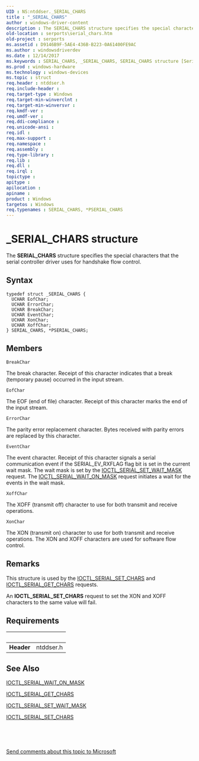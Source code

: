 ```yaml
---
UID : NS:ntddser._SERIAL_CHARS
title : "_SERIAL_CHARS"
author : windows-driver-content
description : The SERIAL_CHARS structure specifies the special characters that the serial controller driver uses for handshake flow control.
old-location : serports\serial_chars.htm
old-project : serports
ms.assetid : D9146B9F-5AE4-436B-B223-0A61400FE9AC
ms.author : windowsdriverdev
ms.date : 12/14/2017
ms.keywords : SERIAL_CHARS, _SERIAL_CHARS, SERIAL_CHARS structure [Serial Ports], ntddser/PSERIAL_CHARS, PSERIAL_CHARS, ntddser/SERIAL_CHARS, serports.serial_chars, *PSERIAL_CHARS, PSERIAL_CHARS structure pointer [Serial Ports]
ms.prod : windows-hardware
ms.technology : windows-devices
ms.topic : struct
req.header : ntddser.h
req.include-header : 
req.target-type : Windows
req.target-min-winverclnt : 
req.target-min-winversvr : 
req.kmdf-ver : 
req.umdf-ver : 
req.ddi-compliance : 
req.unicode-ansi : 
req.idl : 
req.max-support : 
req.namespace : 
req.assembly : 
req.type-library : 
req.lib : 
req.dll : 
req.irql : 
topictype : 
apitype : 
apilocation : 
apiname : 
product : Windows
targetos : Windows
req.typenames : SERIAL_CHARS, *PSERIAL_CHARS
---
```


# _SERIAL_CHARS structure
The <b>SERIAL_CHARS</b> structure specifies the special characters that the serial controller driver uses for handshake flow control.

## Syntax
````
typedef struct _SERIAL_CHARS {
  UCHAR EofChar;
  UCHAR ErrorChar;
  UCHAR BreakChar;
  UCHAR EventChar;
  UCHAR XonChar;
  UCHAR XoffChar;
} SERIAL_CHARS, *PSERIAL_CHARS;
````

## Members


`BreakChar`

The break character. Receipt of this character indicates that a break (temporary pause) occurred in the input stream.

`EofChar`

The EOF (end of file) character. Receipt of this character marks the end of the input stream.

`ErrorChar`

The parity error replacement character. Bytes received with parity errors are replaced by this character.

`EventChar`

The event character. Receipt of this character signals a serial communication event if the SERIAL_EV_RXFLAG flag bit is set in the current wait mask. The wait mask is set by the <a href="..\ntddser\ni-ntddser-ioctl_serial_set_wait_mask.md">IOCTL_SERIAL_SET_WAIT_MASK</a> request. The <a href="..\ntddser\ni-ntddser-ioctl_serial_wait_on_mask.md">IOCTL_SERIAL_WAIT_ON_MASK</a> request initiates a wait for the events in the wait mask.

`XoffChar`

The XOFF (transmit off) character to use for both transmit and receive operations.

`XonChar`

The XON (transmit on) character to use for both transmit and receive operations. The XON and XOFF characters are used for software flow control.

## Remarks
This structure is used by the <a href="..\ntddser\ni-ntddser-ioctl_serial_set_chars.md">IOCTL_SERIAL_SET_CHARS</a> and <a href="..\ntddser\ni-ntddser-ioctl_serial_get_chars.md">IOCTL_SERIAL_GET_CHARS</a> requests.

An <b>IOCTL_SERIAL_SET_CHARS</b> request to set the XON and XOFF characters to the same value will fail.

## Requirements
| &nbsp; | &nbsp; |
| ---- |:---- |
| **Header** | ntddser.h |

## See Also

<a href="..\ntddser\ni-ntddser-ioctl_serial_wait_on_mask.md">IOCTL_SERIAL_WAIT_ON_MASK</a>

<a href="..\ntddser\ni-ntddser-ioctl_serial_get_chars.md">IOCTL_SERIAL_GET_CHARS</a>

<a href="..\ntddser\ni-ntddser-ioctl_serial_set_wait_mask.md">IOCTL_SERIAL_SET_WAIT_MASK</a>

<a href="..\ntddser\ni-ntddser-ioctl_serial_set_chars.md">IOCTL_SERIAL_SET_CHARS</a>

 

 

<a href="mailto:wsddocfb@microsoft.com?subject=Documentation%20feedback [serports\serports]:%20SERIAL_CHARS structure%20 RELEASE:%20(12/14/2017)&amp;body=%0A%0APRIVACY STATEMENT%0A%0AWe use your feedback to improve the documentation. We don't use your email address for any other purpose, and we'll remove your email address from our system after the issue that you're reporting is fixed. While we're working to fix this issue, we might send you an email message to ask for more info. Later, we might also send you an email message to let you know that we've addressed your feedback.%0A%0AFor more info about Microsoft's privacy policy, see http://privacy.microsoft.com/en-us/default.aspx." title="Send comments about this topic to Microsoft">Send comments about this topic to Microsoft</a>